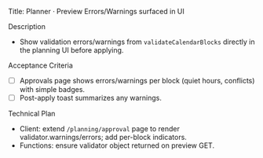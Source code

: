Title: Planner · Preview Errors/Warnings surfaced in UI

Description
- Show validation errors/warnings from `validateCalendarBlocks` directly in the planning UI before applying.

Acceptance Criteria
- [ ] Approvals page shows errors/warnings per block (quiet hours, conflicts) with simple badges.
- [ ] Post-apply toast summarizes any warnings.

Technical Plan
- Client: extend `/planning/approval` page to render validator.warnings/errors; add per-block indicators.
- Functions: ensure validator object returned on preview GET.

